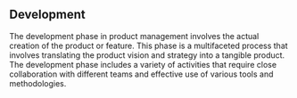 ## Development

The development phase in product management involves the actual creation of the product or feature. This phase is a multifaceted process that involves translating the product vision and strategy into a tangible product. The development phase includes a variety of activities that require close collaboration with different teams and effective use of various tools and methodologies.




































































